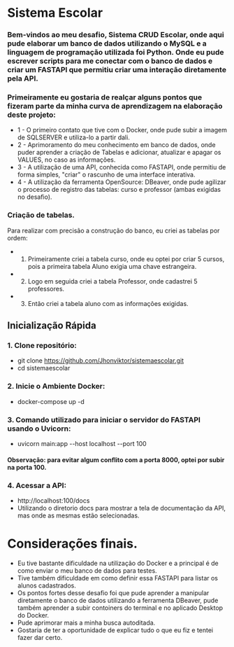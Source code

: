 <h1>Sistema Escolar</h1>

### Bem-vindos ao meu desafio, Sistema CRUD Escolar, onde aqui pude elaborar um banco de dados utilizando o MySQL e a linguagem de programação utilizada foi Python. Onde eu pude escrever scripts para me conectar com o banco de dados e criar um FASTAPI que permitiu criar uma interação diretamente pela API.


### Primeiramente eu gostaria de realçar alguns pontos que fizeram parte da minha curva de aprendizagem na elaboração deste projeto:
+ 1 - O primeiro contato que tive com o Docker, onde pude subir a imagem de SQLSERVER e utiliza-lo a partir dali.
+ 2 - Aprimoramento do meu conhecimento em banco de dados, onde puder aprender a criação de Tabelas e adicionar, atualizar e apagar os VALUES, no caso as informações.
+ 3 - A utilização de uma API, conhecida como FASTAPI, onde permitiu de forma simples, "criar" o rascunho de uma interface interativa.
+ 4 - A utilização da ferramenta OpenSource: DBeaver, onde pude agilizar o processo de registro das tabelas: curso e professor (ambas exigidas no desafio).

### Criação de tabelas.

Para realizar com precisão a construção do banco, eu criei as tabelas por ordem:
+ 1. Primeiramente criei a tabela curso, onde eu optei por criar 5 cursos, pois a primeira tabela Aluno exigia uma chave estrangeira.
+ 2. Logo em seguida criei a tabela Professor, onde cadastrei 5 professores.
+ 3. Então criei a tabela aluno com as informações exigidas.


## Inicialização Rápida

### 1. Clone repositório:
+ git clone https://github.com/Jhonviktor/sistemaescolar.git
+ cd sistemaescolar

### 2. Inicie o Ambiente Docker:
+ docker-compose up -d

### 3. Comando utilizado para iniciar o servidor do FASTAPI usando o Uvicorn:
+ uvicorn main:app --host localhost --port 100
#### Observação: para evitar algum conflito com a porta 8000, optei por subir na porta 100.

### 4. Acessar a API:
+ http://localhost:100/docs
+ Utilizando o diretorio docs para mostrar a tela de documentação da API, mas onde as mesmas estão selecionadas.


# Considerações finais.
+ Eu tive bastante dificuldade na utilização do Docker e a principal é de como enviar o meu banco de dados para testes.
+ Tive também dificuldade em como definir essa FASTAPI para listar os alunos cadastrados.
+ Os pontos fortes desse desafio foi que pude aprender a manipular diretamente o banco de dados utilizando a ferramenta DBeaver, pude também aprender a subir contoiners do terminal e no aplicado Desktop do Docker.
+ Pude aprimorar mais a minha busca autoditada.
+ Gostaria de ter a oportunidade de explicar tudo o que eu fiz e tentei fazer dar certo.

